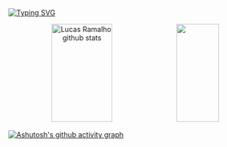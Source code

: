 ## 


[![Typing SVG](https://readme-typing-svg.herokuapp.com/?color=706fe5&size=35&center=true&vCenter=true&width=1000&lines=I'am+Lucas+Ramalho;Be+Welcome!+:%29)](https://git.io/typing-svg)
 
<div align="center">  
  <img width="49%" height="195px" src="https://github-readme-stats.vercel.app/api?username=lucasramallo&show_icons=true&count_private=true&hide_border=true&title_color=706fe5&icon_color=706fe5&text_color=c9d1d9&bg_color=0d1117" alt="Lucas Ramalho github stats" /> 
  <img width="41%" height="195px" src="https://github-readme-stats.vercel.app/api/top-langs/?username=lucasramallo&layout=compact&hide_border=true&title_color=706fe5&text_color=00bfbf&bg_color=0d1117" />
</div>

[![Ashutosh's github activity graph](https://github-readme-activity-graph.cyclic.app/graph?username=lucasramallo&bg_color=0d1117&color=c09eff&line=7056d7&point=9a75ff&area=true&hide_border=true)](https://github.com/ashutosh00710/github-readme-activity-graph)
